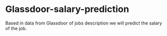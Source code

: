 # Glassdoor-salary-prediction
Based in data from Glassdoor of jobs description we will predict the salary of the job.
